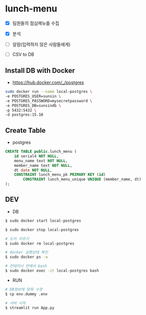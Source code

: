 # lunch-menu
- [x] 팀원들의 점심메뉴를 수집
- [x] 분석
- [ ] 알람(입력하지 않은 사람들에게)
- [ ] CSV to DB


## Install DB with Docker
- https://hub.docker.com/_/postgres

```bash
sudo docker run --name local-postgres \
-e POSTGRES_USER=sunsin \
-e POSTGRES_PASSWORD=mysecretpassword \
-e POSTGRES_DB=sunsindb \
-p 5432:5432 \
-d postgres:15.10
```


## Create Table
- postgres

```sql
CREATE TABLE public.lunch_menu (
	id serial4 NOT NULL,
	menu_name text NOT NULL,
	member_name text NOT NULL,
	dt date NOT NULL,
	CONSTRAINT lunch_menu_pk PRIMARY KEY (id)
        CONSTRAINT lunch_menu_unique UNIQUE (member_name, dt)
);
```


## DEV

- DB
```bash
$ sudo docker start local-postgres

$ sudo docker stop local-postgres

# 도커 지우기
$ sudo docker rm local-postgres

# docker 실행상태 확인
$ sudo docker ps -a 

# 컨테이너 안에서 bash
$ sudo docker exec -it local-postgres bash
```


- RUN
```bash
# DB정보에 맞춰 수정
$ cp env.dummy .env

# 서버 시작
$ streamlit run App.py
```

